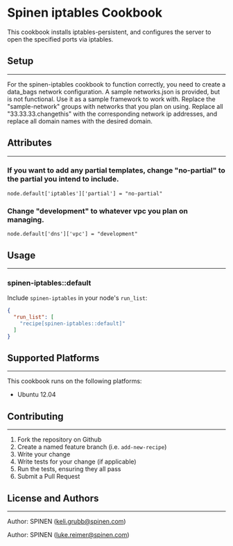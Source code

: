 Spinen iptables Cookbook
===

This cookbook installs iptables-persistent, and configures the server to open the specified ports via iptables.


## Setup
---

For the spinen-iptables cookbook to function correctly, you need to create a data_bags network configuration. A sample networks.json is provided, but is not functional. Use it as a sample framework to work with. Replace the "sample-network" groups with networks that you plan on using. Replace all "33.33.33.changethis" with the corresponding network ip addresses, and replace all domain names with the desired domain.

## Attributes
---

### If you want to add any partial templates, change "no-partial" to the partial you intend to include.

`node.default['iptables']['partial'] = "no-partial"`

### Change "development" to whatever vpc you plan on managing.

`node.default['dns']['vpc'] = "development"`

## Usage
---
### spinen-iptables::default

Include `spinen-iptables` in your node's `run_list`:

```json
{
  "run_list": [
    "recipe[spinen-iptables::default]"
  ]
}
```

## Supported Platforms
---
This cookbook runs on the following platforms:

* Ubuntu 12.04

## Contributing
---
1. Fork the repository on Github
2. Create a named feature branch (i.e. `add-new-recipe`)
3. Write your change
4. Write tests for your change (if applicable)
5. Run the tests, ensuring they all pass
6. Submit a Pull Request

## License and Authors
---

Author: SPINEN (<keli.grubb@spinen.com>)

Author: SPINEN (<luke.reimer@spinen.com>)
